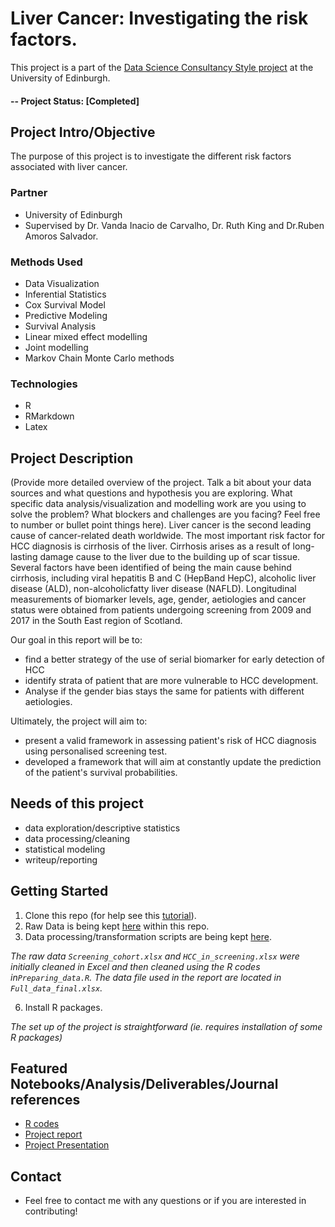 # Liver Cancer: Investigating the risk factors.
This project is a part of the [Data Science Consultancy Style project](https://www.ed.ac.uk/maths/msc/stats/stats-data-science/study-programme) at the University of Edinburgh.

#### -- Project Status: [Completed]

## Project Intro/Objective
The purpose of this project is to investigate the different risk factors associated with liver cancer. 

### Partner
* University of Edinburgh
* Supervised by Dr. Vanda Inacio de Carvalho, Dr. Ruth King and Dr.Ruben Amoros Salvador.


### Methods Used
* Data Visualization
* Inferential Statistics
* Cox Survival Model
* Predictive Modeling
* Survival Analysis
* Linear mixed effect modelling 
* Joint modelling 
* Markov Chain Monte Carlo methods


### Technologies
* R 
* RMarkdown
* Latex

## Project Description
(Provide more detailed overview of the project.  Talk a bit about your data sources and what questions and hypothesis you are exploring. What specific data analysis/visualization and modelling work are you using to solve the problem? What blockers and challenges are you facing?  Feel free to number or bullet point things here). Liver cancer is the second leading cause of
cancer-related death worldwide. The most important risk factor for HCC diagnosis is cirrhosis of the liver. Cirrhosis arises as a result of long-lasting damage cause to the liver due to the building up of scar tissue. Several factors have
been identified of being the main cause behind cirrhosis, including viral hepatitis B and C (HepBand HepC), alcoholic liver disease (ALD), non-alcoholicfatty liver disease (NAFLD). Longitudinal measurements of biomarker levels, age, gender, aetiologies and cancer status were obtained from patients undergoing screening from 2009 and 2017 in the South East region of Scotland. 

Our goal in this report will be to: 
+ find a better strategy of the use of serial biomarker for
early detection of HCC 
+ identify strata of patient that are more vulnerable to HCC development. 
+ Analyse if the gender bias stays the same for patients with different aetiologies. 

Ultimately, the project will aim to:
+ present a valid framework in assessing patient's risk of HCC diagnosis using personalised screening test. 
+ developed a framework that will aim at constantly update the prediction of the patient's survival probabilities. 

## Needs of this project

- data exploration/descriptive statistics
- data processing/cleaning
- statistical modeling
- writeup/reporting

## Getting Started

1. Clone this repo (for help see this [tutorial](https://help.github.com/articles/cloning-a-repository/)).
2. Raw Data is being kept [here](https://github.com/ErRos2107/Consultancy-Project-1/tree/master/Data) within this repo.    
3. Data processing/transformation scripts are being kept [here](https://github.com/ErRos2107/Consultancy-Project-1/tree/master/Codes).

 *The raw data `Screening_cohort.xlsx` and `HCC_in_screening.xlsx` were initially cleaned in Excel and then cleaned using the R codes in`Preparing_data.R`. The data file used in the report are located in `Full_data_final.xlsx`.* 

6. Install R packages.

*The set up of the project is straightforward (ie. requires installation of some R packages)* 

## Featured Notebooks/Analysis/Deliverables/Journal references 
* [R codes](https://github.com/ErRos2107/Consultancy-Project-1/tree/master/Codes)
* [Project report](https://github.com/ErRos2107/Consultancy-Project-1/blob/master/Report/MSc%20Project%20-%20UoE.pdf)
* [Project Presentation](https://github.com/ErRos2107/Consultancy-Project-1/blob/master/Report/UoE_beamer_master_presentation.pdf)


## Contact  
* Feel free to contact me with any questions or if you are interested in contributing!
